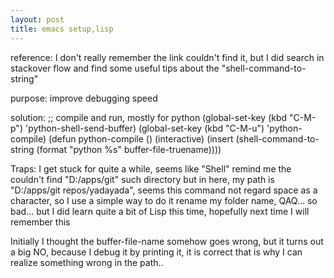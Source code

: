 ```yaml
---
layout: post
title: emacs setup,lisp
---
```

reference: 
I don't really remember the link couldn't find it, but I did search in stackover flow and find some useful tips about the 
"shell-command-to-string"

purpose:
improve debugging speed
  
solution: 
;; compile and run, mostly for python 
(global-set-key (kbd "C-M-p") 'python-shell-send-buffer)
(global-set-key (kbd "C-M-u") 'python-compile)
(defun python-compile ()
  (interactive)
  (insert (shell-command-to-string (format "python %s" buffer-file-truename))))
  
 Traps:
 I get stuck for quite a while, seems like "Shell" remind me the couldn't find "D:/apps/git" such directory
 but in here, my path is "D:/apps/git repos/yadayada", seems this command not regard space as a character, so I use a simple way to do it 
 rename my folder name, QAQ... so bad... but I did learn quite a bit of Lisp this time, hopefully next time I will remember this 
 
 Initially I thought the buffer-file-name somehow goes wrong, but it turns out a big NO, because I debug it by printing it, it is correct
 that is why I can realize something wrong in the path.. 
